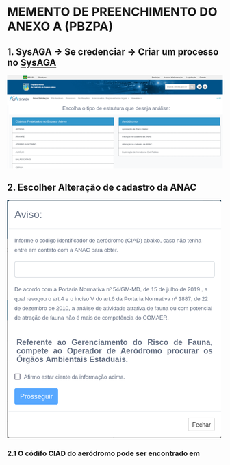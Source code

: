 # MEMENTO DE PREENCHIMENTO DO ANEXO A (PBZPA)


## 1. SysAGA → Se credenciar → Criar um processo no [SysAGA](https://sysaga2.decea.mil.br/meusprocessos)


![Tela de Novo Processo](img/Nova%20Solicita%C3%A7%C3%A3o.png "SysAGA")

## 2. Escolher Alteração de cadastro da ANAC

![Print Aviso1](img/Aviso1.png "Aviso1")

### 2.1 O códifo CIAD do aeródromo pode ser encontrado em
